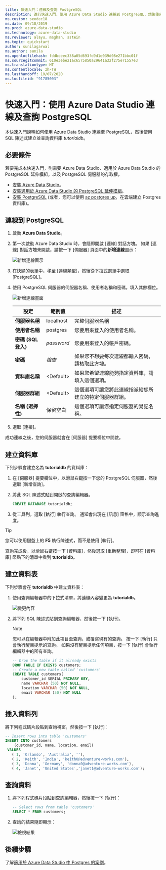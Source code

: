 ```yaml
---
title: 快速入門：連線及查詢 PostgreSQL
description: 進行快速入門，使用 Azure Data Studio 連線到 PostgreSQL，然後使用 SQL 陳述式建立和查詢資料庫。
ms.custom: seodec18
ms.date: 09/18/2019
ms.prod: azure-data-studio
ms.technology: azure-data-studio
ms.reviewer: alayu, maghan, sstein
ms.topic: quickstart
author: sunilagarwal
ms.author: sunila
ms.openlocfilehash: fddbceec338a05d693fd9d1e039d08e271bbc01f
ms.sourcegitcommit: 610e3ebe21ac6575850a29641a32f275e71557e3
ms.translationtype: HT
ms.contentlocale: zh-TW
ms.lasthandoff: 10/07/2020
ms.locfileid: "91785003"
---
```

# <a name="quickstart-use-azure-data-studio-to-connect-and-query-postgresql"></a>快速入門：使用 Azure Data Studio 連線及查詢 PostgreSQL

本快速入門說明如何使用 Azure Data Studio 連線至 PostgreSQL，然後使用 SQL 陳述式建立並查詢資料庫 *tutorialdb*。

## <a name="prerequisites"></a>必要條件

若要完成本快速入門，則需要 Azure Data Studio、適用於 Azure Data Studio 的 PostgreSQL 延伸模組，以及 PostgreSQL 伺服器的存取權。

- [安裝 Azure Data Studio](./download-azure-data-studio.md?view=sql-server-ver15)。
- [安裝適用於 Azure Data Studio 的 PostgreSQL 延伸模組](./extensions/postgres-extension.md)。
- [安裝 PostgreSQL](https://www.postgresql.org/download/) (或者，您可以使用 [az postgres up](/azure/postgresql/quickstart-create-server-up-azure-cli)，在雲端建立 Postgres 資料庫)。 

## <a name="connect-to-postgresql"></a>連線到 PostgreSQL

1. 啟動 **Azure Data Studio**。

2. 第一次啟動 Azure Data Studio 時，會隨即開啟 [連線] 對話方塊。 如果 [連線] 對話方塊未開啟，請按一下 [伺服器] 頁面中的**新增連線**圖示：

   ![新增連線圖示](media/quickstart-postgresql/new-connection-icon.png)

3. 在快顯的表單中，移至 [連線類型]，然後從下拉式選單中選取 [PostgreSQL]。


4. 使用 PostgreSQL 伺服器的伺服器名稱、使用者名稱和密碼，填入其餘欄位。 

   ![新增連線畫面](media/quickstart-postgresql/new-connection-screen.png)  

   | 設定       | 範例值 | 描述 |
   | ------------ | ------------------ | ------------------------------------------------- | 
   | **伺服器名稱** | localhost | 完整伺服器名稱 |
   | **使用者名稱** | postgres | 您要用來登入的使用者名稱。 |
   | **密碼 (SQL 登入)** | *password* | 您要用來登入的帳戶密碼。 |
   | **密碼** | *檢查* | 如果您不想要每次連線都輸入密碼，請核取此方塊。 |
   | **資料庫名稱** | \<Default\> | 如果您希望連線能夠指定資料庫，請填入這個選項。 |
   | **伺服器群組** | \<Default\> | 這個選項可讓您將此連線指派給您所建立的特定伺服器群組。 | 
   | **名稱 (選擇性)** | 保留空白 | 這個選項可讓您指定伺服器的易記名稱。 | 

5. 選取 [連接]。 

成功連線之後，您的伺服器就會在 [伺服器] 提要欄位中開啟。


## <a name="create-a-database"></a>建立資料庫

下列步驟會建立名為 **tutorialdb** 的資料庫：

1. 在 [伺服器] 提要欄位中，以滑鼠右鍵按一下您的 PostgreSQL 伺服器，然後選取 [新增查詢]。

2. 將此 SQL 陳述式貼到開啟的查詢編輯器。

   ```sql
   CREATE DATABASE tutorialdb;
   ```

3. 從工具列，選取 [執行] 執行查詢。 通知會出現在 [訊息] 窗格中，顯示查詢進度。

>[!TIP]
> 您可以使用鍵盤上的 **F5** 執行陳述式，而不是使用 [執行]。

查詢完成後，以滑鼠右鍵按一下 [資料庫]，然後選取 [重新整理]，即可在 [資料庫] 節點下的清單中看到 **tutorialdb**。


## <a name="create-a-table"></a>建立資料表

 下列步驟會在 **tutorialdb** 中建立資料表：

1. 使用查詢編輯器中的下拉式清單，將連線內容變更為 **tutorialdb**。 

   ![變更內容](media/quickstart-postgresql/change-context.png)

2. 將下列 SQL 陳述式貼到查詢編輯器，然後按一下 [執行]。 

   > [!NOTE]
   > 您可以在編輯器中附加此項目至查詢，或覆寫現有的查詢。 按一下 [執行] 只會執行醒目提示的查詢。 如果沒有醒目提示任何項目，按一下 [執行] 會執行編輯器中的所有查詢。

   ```sql
   -- Drop the table if it already exists
   DROP TABLE IF EXISTS customers;
   -- Create a new table called 'customers'
   CREATE TABLE customers(
       customer_id SERIAL PRIMARY KEY,
       name VARCHAR (50) NOT NULL,
       location VARCHAR (50) NOT NULL,
       email VARCHAR (50) NOT NULL
   );
   ```

## <a name="insert-rows"></a>插入資料列

將下列程式碼片段貼到查詢視窗，然後按一下 [執行]：

   ```sql
   -- Insert rows into table 'customers'
   INSERT INTO customers
       (customer_id, name, location, email)
    VALUES
      ( 1, 'Orlando', 'Australia', ''),
      ( 2, 'Keith', 'India', 'keith0@adventure-works.com'),
      ( 3, 'Donna', 'Germany', 'donna0@adventure-works.com'),
      ( 4, 'Janet', 'United States','janet1@adventure-works.com');
   ```

## <a name="query-the-data"></a>查詢資料

1. 將下列程式碼片段貼到查詢編輯器，然後按一下 [執行]：
   
   ```sql
   -- Select rows from table 'customers'
   SELECT * FROM customers; 
   ```

2. 查詢的結果隨即顯示：

   ![檢視結果](media/quickstart-postgresql/view-results.png)

## <a name="next-steps"></a>後續步驟

了解[適用於 Azure Data Studio 中 Postgres 的案例](./extensions/postgres-extension.md)。